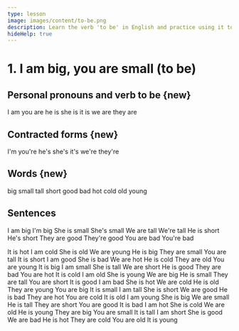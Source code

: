 ```yaml
---
type: lesson
image: images/content/to-be.png
description: Learn the verb 'to be' in English and practice using it to describe yourself, others, and objects around you
hideHelp: true
---
```


# 1. I am big, you are small (to be)

## Personal pronouns and verb to be {new}

I am
you are
he is
she is
it is
we are
they are

## Contracted forms {new}

I'm
you're
he's
she's
it's
we're
they're

## Words {new}

big
small
tall
short
good
bad
hot
cold
old
young

## Sentences

I am big
I'm big
She is small
She's small
We are tall
We're tall
He is short
He's short
They are good
They're good
You are bad
You're bad

It is hot
I am cold
She is old
We are young
He is big
They are small
You are tall
It is short
I am good
She is bad
We are hot
He is cold
They are old
You are young
It is big
I am small
She is tall
We are short
He is good
They are bad
You are hot
It is cold
I am old
She is young
We are big
He is small
They are tall
You are short
It is good
I am bad
She is hot
We are cold
He is old
They are young
You are big
It is small
I am tall
She is short
We are good
He is bad
They are hot
You are cold
It is old
I am young
She is big
We are small
He is tall
They are short
You are good
It is bad
I am hot
She is cold
We are old
He is young
They are big
You are small
It is tall
I am short
She is good
We are bad
He is hot
They are cold
You are old
It is young
